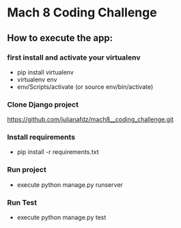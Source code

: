 # Mach 8 Coding Challenge

## How to execute the app:

### first install and activate your virtualenv
- pip install virtualenv
- virtualenv env
- env/Scripts/activate (or source env/bin/activate)

### Clone Django project
https://github.com/julianafdz/mach8__coding_challenge.git

### Install requirements
- pip install -r requirements.txt

### Run project
- execute python manage.py runserver

### Run Test
- execute python manage.py test
